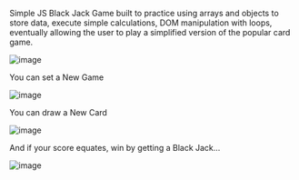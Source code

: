 Simple JS Black Jack Game built to practice using arrays and objects to store data, execute simple calculations, DOM manipulation with loops, eventually allowing the user to play a simplified version of the popular card game. 

![image](https://github.com/user-attachments/assets/650d2293-ee41-4c17-b70c-c85d234fe1b8)

You can set a New Game

![image](https://github.com/user-attachments/assets/a63e51fe-3526-4ebe-88c7-e9b1995c09c4)

You can draw a New Card

![image](https://github.com/user-attachments/assets/42c1673d-76df-42ab-8cb4-39a99ecbeeee)

And if your score equates, win by getting a Black Jack...

![image](https://github.com/user-attachments/assets/854fbd9d-b860-4b15-a698-a33684b1ade4)

